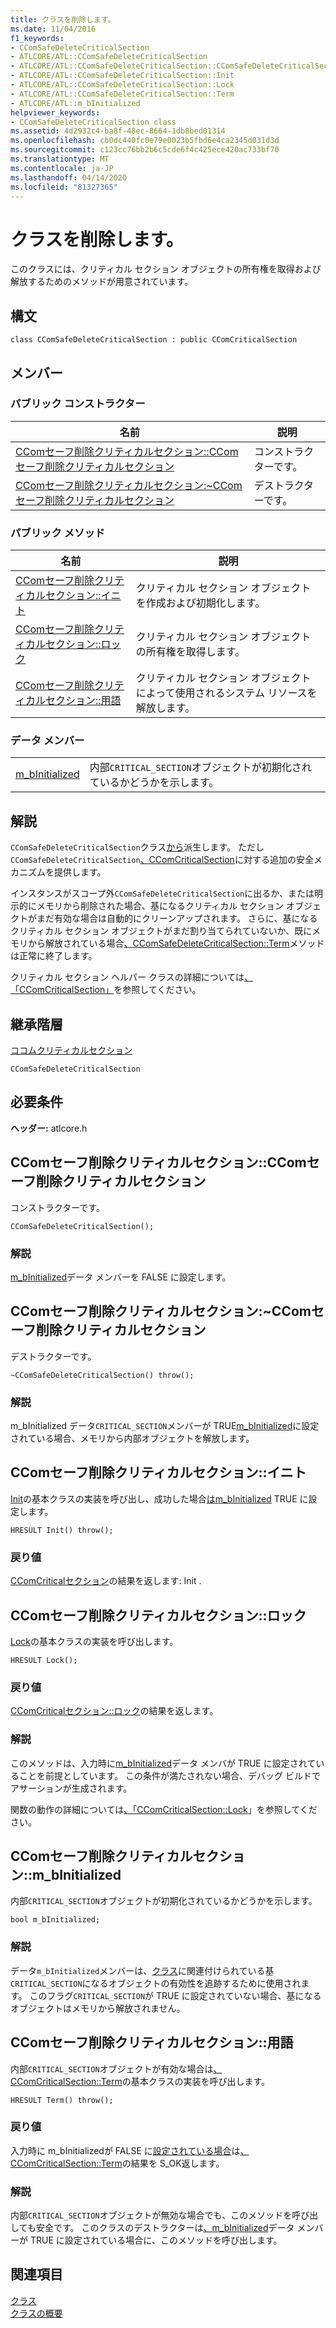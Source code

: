```yaml
---
title: クラスを削除します。
ms.date: 11/04/2016
f1_keywords:
- CComSafeDeleteCriticalSection
- ATLCORE/ATL::CComSafeDeleteCriticalSection
- ATLCORE/ATL::CComSafeDeleteCriticalSection::CComSafeDeleteCriticalSection
- ATLCORE/ATL::CComSafeDeleteCriticalSection::Init
- ATLCORE/ATL::CComSafeDeleteCriticalSection::Lock
- ATLCORE/ATL::CComSafeDeleteCriticalSection::Term
- ATLCORE/ATL::m_bInitialized
helpviewer_keywords:
- CComSafeDeleteCriticalSection class
ms.assetid: 4d2932c4-ba8f-48ec-8664-1db8bed01314
ms.openlocfilehash: cb0dc440fc0e79e0023b5fbd6e4ca2345d031d3d
ms.sourcegitcommit: c123cc76bb2b6c5cde6f4c425ece420ac733bf70
ms.translationtype: MT
ms.contentlocale: ja-JP
ms.lasthandoff: 04/14/2020
ms.locfileid: "81327365"
---
```

# <a name="ccomsafedeletecriticalsection-class"></a>クラスを削除します。

このクラスには、クリティカル セクション オブジェクトの所有権を取得および解放するためのメソッドが用意されています。

## <a name="syntax"></a>構文

```
class CComSafeDeleteCriticalSection : public CComCriticalSection
```

## <a name="members"></a>メンバー

### <a name="public-constructors"></a>パブリック コンストラクター

|名前|説明|
|----------|-----------------|
|[CComセーフ削除クリティカルセクション::CComセーフ削除クリティカルセクション](#ccomsafedeletecriticalsection)|コンストラクターです。|
|[CComセーフ削除クリティカルセクション:~CComセーフ削除クリティカルセクション](#dtor)|デストラクターです。|

### <a name="public-methods"></a>パブリック メソッド

|名前|説明|
|----------|-----------------|
|[CComセーフ削除クリティカルセクション::イニト](#init)|クリティカル セクション オブジェクトを作成および初期化します。|
|[CComセーフ削除クリティカルセクション::ロック](#lock)|クリティカル セクション オブジェクトの所有権を取得します。|
|[CComセーフ削除クリティカルセクション::用語](#term)|クリティカル セクション オブジェクトによって使用されるシステム リソースを解放します。|

### <a name="data-members"></a>データ メンバー

|||
|-|-|
|[m_bInitialized](#m_binitialized)|内部`CRITICAL_SECTION`オブジェクトが初期化されているかどうかを示します。|

## <a name="remarks"></a>解説

`CComSafeDeleteCriticalSection`クラス[から](../../atl/reference/ccomcriticalsection-class.md)派生します。 ただし`CComSafeDeleteCriticalSection`[、CComCriticalSection](../../atl/reference/ccomcriticalsection-class.md)に対する追加の安全メカニズムを提供します。

インスタンスがスコープ外`CComSafeDeleteCriticalSection`に出るか、または明示的にメモリから削除された場合、基になるクリティカル セクション オブジェクトがまだ有効な場合は自動的にクリーンアップされます。 さらに、基になるクリティカル セクション オブジェクトがまだ割り当てられていないか、既にメモリから解放されている場合[、CComSafeDeleteCriticalSection::Term](#term)メソッドは正常に終了します。

クリティカル セクション ヘルパー クラスの詳細については[、「CComCriticalSection」](../../atl/reference/ccomcriticalsection-class.md)を参照してください。

## <a name="inheritance-hierarchy"></a>継承階層

[ココムクリティカルセクション](../../atl/reference/ccomcriticalsection-class.md)

`CComSafeDeleteCriticalSection`

## <a name="requirements"></a>必要条件

**ヘッダー:** atlcore.h

## <a name="ccomsafedeletecriticalsectionccomsafedeletecriticalsection"></a><a name="ccomsafedeletecriticalsection"></a>CComセーフ削除クリティカルセクション::CComセーフ削除クリティカルセクション

コンストラクターです。

```
CComSafeDeleteCriticalSection();
```

### <a name="remarks"></a>解説

[m_bInitialized](#m_binitialized)データ メンバーを FALSE に設定します。

## <a name="ccomsafedeletecriticalsectionccomsafedeletecriticalsection"></a><a name="dtor"></a>CComセーフ削除クリティカルセクション:~CComセーフ削除クリティカルセクション

デストラクターです。

```
~CComSafeDeleteCriticalSection() throw();
```

### <a name="remarks"></a>解説

m_bInitialized データ`CRITICAL_SECTION`メンバーが TRUE[m_bInitialized](#m_binitialized)に設定されている場合、メモリから内部オブジェクトを解放します。

## <a name="ccomsafedeletecriticalsectioninit"></a><a name="init"></a>CComセーフ削除クリティカルセクション::イニト

[Init](/visualstudio/debugger/init)の基本クラスの実装を呼び出し、成功した場合[はm_bInitialized](#m_binitialized) TRUE に設定します。

```
HRESULT Init() throw();
```

### <a name="return-value"></a>戻り値

[CComCriticalセクション](../../atl/reference/ccomcriticalsection-class.md#init)の結果を返します: Init .

## <a name="ccomsafedeletecriticalsectionlock"></a><a name="lock"></a>CComセーフ削除クリティカルセクション::ロック

[Lock](ccomcriticalsection-class.md#lock)の基本クラスの実装を呼び出します。

```
HRESULT Lock();
```

### <a name="return-value"></a>戻り値

[CComCriticalセクション::ロック](../../atl/reference/ccomcriticalsection-class.md#lock)の結果を返します。

### <a name="remarks"></a>解説

このメソッドは、入力時に[m_bInitialized](#m_binitialized)データ メンバが TRUE に設定されていることを前提としています。 この条件が満たされない場合、デバッグ ビルドでアサーションが生成されます。

関数の動作の詳細については[、「CComCriticalSection::Lock](../../atl/reference/ccomcriticalsection-class.md#lock)」を参照してください。

## <a name="ccomsafedeletecriticalsectionm_binitialized"></a><a name="m_binitialized"></a>CComセーフ削除クリティカルセクション::m_bInitialized

内部`CRITICAL_SECTION`オブジェクトが初期化されているかどうかを示します。

```
bool m_bInitialized;
```

### <a name="remarks"></a>解説

データ`m_bInitialized`メンバーは、[クラス](../../atl/reference/ccomsafedeletecriticalsection-class.md)に関連付けられている基`CRITICAL_SECTION`になるオブジェクトの有効性を追跡するために使用されます。 このフラグ`CRITICAL_SECTION`が TRUE に設定されていない場合、基になるオブジェクトはメモリから解放されません。

## <a name="ccomsafedeletecriticalsectionterm"></a><a name="term"></a>CComセーフ削除クリティカルセクション::用語

内部`CRITICAL_SECTION`オブジェクトが有効な場合は[、CComCriticalSection::Term](../../atl/reference/ccomcriticalsection-class.md#term)の基本クラスの実装を呼び出します。

```
HRESULT Term() throw();
```

### <a name="return-value"></a>戻り値

入力時に m_bInitializedが FALSE に[設定されている場合](#m_binitialized)は[、CComCriticalSection::Term](../../atl/reference/ccomcriticalsection-class.md#term)の結果を S_OK返します。

### <a name="remarks"></a>解説

内部`CRITICAL_SECTION`オブジェクトが無効な場合でも、このメソッドを呼び出しても安全です。 このクラスのデストラクターは[、m_bInitialized](#m_binitialized)データ メンバーが TRUE に設定されている場合に、このメソッドを呼び出します。

## <a name="see-also"></a>関連項目

[クラス](../../atl/reference/ccomcriticalsection-class.md)<br/>
[クラスの概要](../../atl/atl-class-overview.md)
